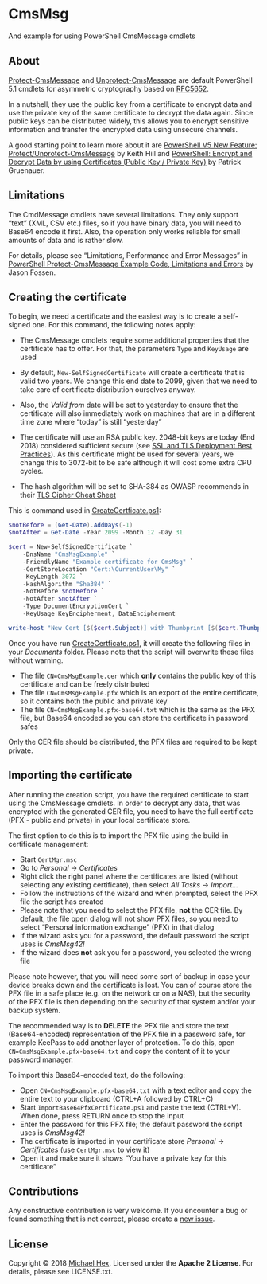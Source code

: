 # CmsMsg

And example for using PowerShell CmsMessage cmdlets

## About

[Protect-CmsMessage](https://docs.microsoft.com/en-us/powershell/module/microsoft.powershell.security/protect-cmsmessage?view=powershell-5.1) and [Unprotect-CmsMessage](https://docs.microsoft.com/en-us/powershell/module/microsoft.powershell.security/unprotect-cmsmessage?view=powershell-5.1) are default PowerShell 5.1 cmdlets for asymmetric cryptography based on [RFC5652](https://tools.ietf.org/html/rfc5652).

In a nutshell, they use the public key from a certificate to encrypt data and use the private key of the same certificate to decrypt the data again. Since public keys can be distributed widely, this allows you to encrypt sensitive information and transfer the encrypted data using unsecure channels.

A good starting point to learn more about it are [PowerShell V5 New Feature: Protect/Unprotect-CmsMessage](https://rkeithhill.wordpress.com/2015/01/08/powershell-v5-new-feature-protectunprotect-cmsmessage/) by Keith Hill and [PowerShell: Encrypt and Decrypt Data by using Certificates (Public Key / Private Key)](https://sid-500.com/2017/10/29/powershell-encrypt-and-decrypt-data/) by Patrick Gruenauer.

## Limitations

The CmdMessage cmdlets have several limitations. They only support “text” (XML, CSV etc.) files, so if you have binary data, you will need to Base64 encode it first. Also, the operation only works reliable for small amounts of data and is rather slow.

For details, please see “Limitations, Performance and Error Messages” in [PowerShell Protect-CmsMessage Example Code, Limitations and Errors]( https://cyber-defense.sans.org/blog/2015/08/23/powershell-protect-cmsmessage-example-code/comment-page-1/) by Jason Fossen.

## Creating the certificate

To begin, we need a certificate and the easiest way is to create a self-signed one. For this command, the following notes apply:

* The CmsMessage cmdlets require some additional properties that the certificate has to offer. For that, the parameters `Type` and `KeyUsage` are used

* By default, `New-SelfSignedCertificate` will create a certificate that is valid two years. We change this end date to 2099, given that we need to take care of certificate distribution ourselves anyway.

* Also, the *Valid from* date will be set to yesterday to ensure that the certificate will also immediately work on machines that are in a different time zone where “today” is still “yesterday”

* The certificate will use an RSA public key. 2048-bit keys are today (End 2018) considered sufficient secure (see [SSL and TLS Deployment Best Practices]( https://github.com/ssllabs/research/wiki/SSL-and-TLS-Deployment-Best-Practices)). As this certificate might be used for several years, we change this to 3072-bit to be safe although it will cost some extra CPU cycles.

* The hash algorithm will be set to SHA-384 as OWASP recommends in their [TLS Cipher Cheat Sheet](https://www.owasp.org/index.php/TLS_Cipher_String_Cheat_Sheet)

This is command used in [CreateCertficate.ps1](/CreateCertificate.ps1):

```powershell
$notBefore = (Get-Date).AddDays(-1)
$notAfter = Get-Date -Year 2099 -Month 12 -Day 31

$cert = New-SelfSignedCertificate `
    -DnsName "CmsMsgExample" `
    -FriendlyName "Example certificate for CmsMsg" `
    -CertStoreLocation "Cert:\CurrentUser\My" `
    -KeyLength 3072 `
    -HashAlgorithm "Sha384" `
    -NotBefore $notBefore `
    -NotAfter $notAfter `
    -Type DocumentEncryptionCert `
    -KeyUsage KeyEncipherment, DataEncipherment

write-host "New Cert [$($cert.Subject)] with Thumbprint [$($cert.Thumbprint)] created"
```

Once you have run [CreateCertficate.ps1](/CreateCertificate.ps1), it will create the following files in your *Documents* folder. Please note that the script will overwrite these files without warning.

* The file `CN=CmsMsgExample.cer` which **only** contains the public key of this certificate and can be freely distributed
* The file `CN=CmsMsgExample.pfx` which is an export of the entire certificate, so it contains both the public and private key
* The file `CN=CmsMsgExample.pfx-base64.txt` which is the same as the PFX file, but Base64 encoded so you can store the certificate in password safes

Only the CER file should be distributed, the PFX files are required to be kept private.



## Importing the certificate

After running the creation script, you have the required certificate to start using the CmsMessage cmdlets. In order to decrypt any data, that was encrypted with the generated CER file, you need to have the full certificate (PFX - public and private) in your local certificate store. 

The first option to do this is to import the PFX file using the build-in certificate management:

* Start `CertMgr.msc`
* Go to *Personal* -> *Certificates*
* Right click the right panel where the certificates are listed (without selecting any existing certificate), then select *All Tasks* -> *Import...*
* Follow the instructions of the wizard and when prompted, select the PFX file the script has created
* Please note that you need to select the PFX file, **not** the CER file. By default, the file open dialog will not show PFX files, so you need to select “Personal information exchange” (PFX) in that dialog
* If the wizard asks you for a password, the default password the script uses is *CmsMsg42!*
* If the wizard does **not** ask you for a password, you selected the wrong file

Please note however, that you will need some sort of backup in case your device breaks down and the certificate is lost. You can of course store the PFX file in a safe place (e.g. on the network or on a NAS), but the security of the PFX file is then depending on the security of that system and/or your backup system.

The recommended way is to **DELETE** the PFX file and store the text (Base64-encoded) representation of the PFX file in a password safe, for example KeePass to add another layer of protection. To do this, open `CN=CmsMsgExample.pfx-base64.txt` and copy the content of it to your password manager.

To import this Base64-encoded text, do the following:

* Open `CN=CmsMsgExample.pfx-base64.txt` with a text editor and copy the entire text to your clipboard (CTRL+A followed by CTRL+C)
* Start `ImportBase64PfxCertificate.ps1` and paste the text (CTRL+V). When done, press RETURN once to stop the input
* Enter the password for this PFX file; the default password the script uses is *CmsMsg42!*
* The certificate is imported in your certificate store *Personal* -> *Certificates* (use `CertMgr.msc` to view it)
* Open it and make sure it shows “You have a private key for this certificate”








## Contributions

Any constructive contribution is very welcome. If you encounter a bug or found something that is not correct, please create a [new issue](https://github.com/texhex/CmsMsg/issues/new).

## License

Copyright © 2018 [Michael Hex](http://www.texhex.info/). Licensed under the **Apache 2 License**. For details, please see LICENSE.txt.

<!--
Not used:
[Creating certificate requests and certificates for vCenter Server 5.1 components (2037432)](https://kb.vmware.com/s/article/2037432)
[OpenSSL generate different types of self signed certificate](https://security.stackexchange.com/questions/44251/openssl-generate-different-types-of-self-signed-certificate)

Other notes:
[How to create a self-signed certificate with openssl](https://stackoverflow.com/questions/10175812/how-to-create-a-self-signed-certificate-with-openssl)


[PowerShell: Encrypt and store your Passwords and use them for Remote Authentication (Protect-CmsMessage)](https://sid-500.com/2018/02/24/powershell-encrypt-and-store-your-passwords-and-use-them-for-remote-authentication-protect-cmsmessage/)
-->

